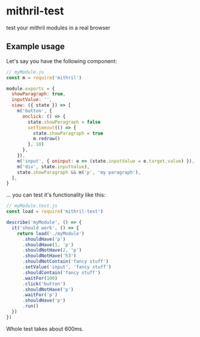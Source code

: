 # mithril-test
test your mithril modules in a real browser

## Example usage

Let's say you have the following component:
```js
// myModule.js
const m = require('mithril')

module.exports = {
  showParagraph: true,
  inputValue: '',
  view: ({ state }) => [
    m('button', {
      onclick: () => {
        state.showParagraph = false
        setTimeout(() => {
          state.showParagraph = true
          m.redraw()
        }, 10)
      },
    }),
    m('input', { oninput: e => (state.inputValue = e.target.value) }),
    m('div', state.inputValue),
    state.showParagraph && m('p', 'my paragraph'),
  ],
}
```

... you can test it's functionality like this:

```js
// myModule.test.js
const load = require('mithril-test')

describe('myModule', () => {
  it('should work', () => {
    return load('./myModule')
      .shouldHave('p')
      .shouldHave(1, 'p')
      .shouldNotHave(2, 'p')
      .shouldNotHave('h3')
      .shouldNotContain('fancy stuff')
      .setValue('input', 'fancy stuff')
      .shouldContain('fancy stuff')
      .waitFor(100)
      .click('button')
      .shouldNotHave('p')
      .waitFor('p')
      .shouldHave('p')
      .run()
  })
})
```

Whole test takes about 600ms.
